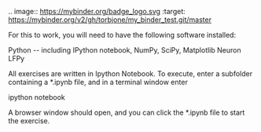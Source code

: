 .. image:: https://mybinder.org/badge_logo.svg
 :target: https://mybinder.org/v2/gh/torbjone/my_binder_test.git/master
 
For this to work, you will need to have the following software installed:

Python -- including IPython notebook, NumPy, SciPy, Matplotlib
Neuron
LFPy

All exercises are written in Ipython Notebook. To execute, enter a subfolder containing a *.ipynb file, and in a terminal window enter

ipython notebook

A browser window should open, and you can click the *.ipynb file to start the exercise.
